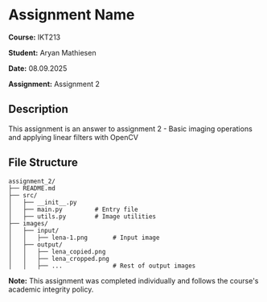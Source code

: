 # Assignment Name

**Course:** IKT213

**Student:** Aryan Mathiesen  

**Date:** 08.09.2025

**Assignment:** Assignment 2

## Description

This assignment is an answer to assignment 2 - Basic imaging operations and applying linear filters with OpenCV

## File Structure

```
assignment_2/
├── README.md
├── src/
│   ├── __init__.py
│   ├── main.py         # Entry file
│   ├── utils.py        # Image utilities
├── images/
│   ├── input/
│   │   ├── lena-1.png       # Input image
│   ├── output/
│   │   ├── lena_copied.png
│   │   ├── lena_cropped.png
│   │   ├── ...              # Rest of output images
```

**Note:** This assignment was completed individually and follows the course's academic integrity policy.